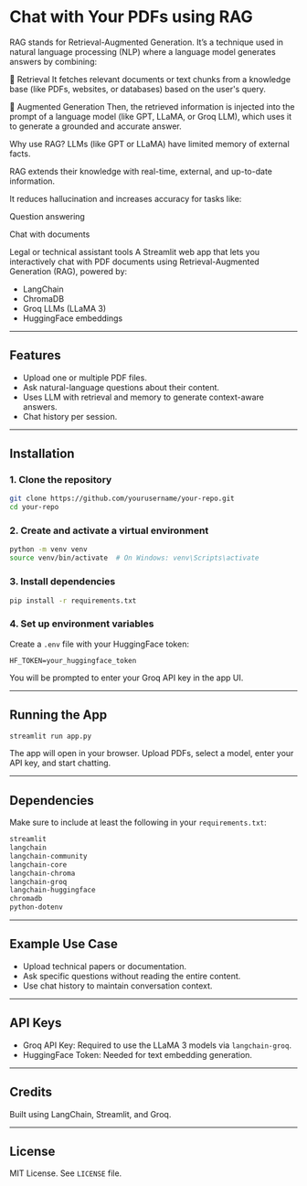 
# Chat with Your PDFs using RAG

RAG stands for Retrieval-Augmented Generation. It’s a technique used in natural language processing (NLP) where a language model generates answers by combining:

🔹 Retrieval
It fetches relevant documents or text chunks from a knowledge base (like PDFs, websites, or databases) based on the user's query.

🔹 Augmented Generation
Then, the retrieved information is injected into the prompt of a language model (like GPT, LLaMA, or Groq LLM), which uses it to generate a grounded and accurate answer.

 Why use RAG?
LLMs (like GPT or LLaMA) have limited memory of external facts.

RAG extends their knowledge with real-time, external, and up-to-date information.

It reduces hallucination and increases accuracy for tasks like:

Question answering

Chat with documents

Legal or technical assistant tools
A Streamlit web app that lets you interactively chat with PDF documents using Retrieval-Augmented Generation (RAG), powered by:

- LangChain
- ChromaDB
- Groq LLMs (LLaMA 3)
- HuggingFace embeddings

---

## Features

- Upload one or multiple PDF files.
- Ask natural-language questions about their content.
- Uses LLM with retrieval and memory to generate context-aware answers.
- Chat history per session.


---

## Installation

### 1. Clone the repository
```bash
git clone https://github.com/yourusername/your-repo.git
cd your-repo
````

### 2. Create and activate a virtual environment

```bash
python -m venv venv
source venv/bin/activate  # On Windows: venv\Scripts\activate
```

### 3. Install dependencies

```bash
pip install -r requirements.txt
```

### 4. Set up environment variables

Create a `.env` file with your HuggingFace token:

```
HF_TOKEN=your_huggingface_token
```

You will be prompted to enter your Groq API key in the app UI.

---

## Running the App

```bash
streamlit run app.py
```

The app will open in your browser. Upload PDFs, select a model, enter your API key, and start chatting.

---

## Dependencies

Make sure to include at least the following in your `requirements.txt`:

```txt
streamlit
langchain
langchain-community
langchain-core
langchain-chroma
langchain-groq
langchain-huggingface
chromadb
python-dotenv
```


---

## Example Use Case

* Upload technical papers or documentation.
* Ask specific questions without reading the entire content.
* Use chat history to maintain conversation context.

---

## API Keys

* Groq API Key: Required to use the LLaMA 3 models via `langchain-groq`.
* HuggingFace Token: Needed for text embedding generation.

---

## Credits

Built using LangChain, Streamlit, and Groq.

---

## License

MIT License. See `LICENSE` file.


